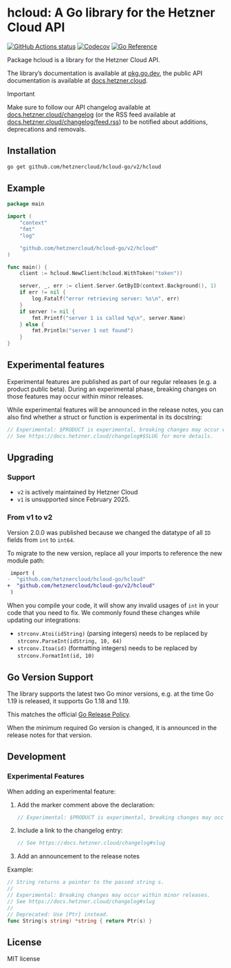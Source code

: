 # hcloud: A Go library for the Hetzner Cloud API

[![GitHub Actions status](https://github.com/hetznercloud/hcloud-go/workflows/Continuous%20Integration/badge.svg)](https://github.com/hetznercloud/hcloud-go/actions)
[![Codecov](https://codecov.io/github/hetznercloud/hcloud-go/graph/badge.svg?token=4IAbGIwNYp)](https://codecov.io/github/hetznercloud/hcloud-go/tree/main)
[![Go Reference](https://pkg.go.dev/badge/github.com/hetznercloud/hcloud-go/v2/hcloud.svg)](https://pkg.go.dev/github.com/hetznercloud/hcloud-go/v2/hcloud)

Package hcloud is a library for the Hetzner Cloud API.

The library’s documentation is available at [pkg.go.dev](https://godoc.org/github.com/hetznercloud/hcloud-go/v2/hcloud),
the public API documentation is available at [docs.hetzner.cloud](https://docs.hetzner.cloud/).

> [!IMPORTANT]
> Make sure to follow our API changelog available at
> [docs.hetzner.cloud/changelog](https://docs.hetzner.cloud/changelog) (or the RSS feed
> available at
> [docs.hetzner.cloud/changelog/feed.rss](https://docs.hetzner.cloud/changelog/feed.rss))
> to be notified about additions, deprecations and removals.

## Installation

```sh
go get github.com/hetznercloud/hcloud-go/v2/hcloud
```

## Example

```go
package main

import (
    "context"
    "fmt"
    "log"

    "github.com/hetznercloud/hcloud-go/v2/hcloud"
)

func main() {
    client := hcloud.NewClient(hcloud.WithToken("token"))

    server, _, err := client.Server.GetByID(context.Background(), 1)
    if err != nil {
        log.Fatalf("error retrieving server: %s\n", err)
    }
    if server != nil {
        fmt.Printf("server 1 is called %q\n", server.Name)
    } else {
        fmt.Println("server 1 not found")
    }
}
```

## Experimental features

Experimental features are published as part of our regular releases (e.g. a product
public beta). During an experimental phase, breaking changes on those features may occur
within minor releases.

While experimental features will be announced in the release notes, you can also find
whether a struct or function is experimental in its docstring:

```go
// Experimental: $PRODUCT is experimental, breaking changes may occur within minor releases.
// See https://docs.hetzner.cloud/changelog#$SLUG for more details.
```

## Upgrading

### Support

- `v2` is actively maintained by Hetzner Cloud
- `v1` is unsupported since February 2025.

### From v1 to v2

Version 2.0.0 was published because we changed the datatype of all `ID` fields from `int` to `int64`.

To migrate to the new version, replace all your imports to reference the new module path:

```diff
 import (
-  "github.com/hetznercloud/hcloud-go/hcloud"
+  "github.com/hetznercloud/hcloud-go/v2/hcloud"
 )
```

When you compile your code, it will show any invalid usages of `int` in your code that you need to fix. We commonly found these changes while updating our integrations:

- `strconv.Atoi(idString)` (parsing integers) needs to be replaced by `strconv.ParseInt(idString, 10, 64)`
- `strconv.Itoa(id)` (formatting integers) needs to be replaced by `strconv.FormatInt(id, 10)`

## Go Version Support

The library supports the latest two Go minor versions, e.g. at the time Go 1.19 is released, it supports Go 1.18 and 1.19.

This matches the official [Go Release Policy](https://go.dev/doc/devel/release#policy).

When the minimum required Go version is changed, it is announced in the release notes for that version.

## Development

### Experimental Features

When adding an experimental feature:

1. Add the marker comment above the declaration:

   ```go
   // Experimental: $PRODUCT is experimental, breaking changes may occur within minor releases.
   ```

2. Include a link to the changelog entry:

   ```go
   // See https://docs.hetzner.cloud/changelog#slug
   ```

3. Add an announcement to the release notes

Example:

```go
// String returns a pointer to the passed string s.
//
// Experimental: Breaking changes may occur within minor releases.
// See https://docs.hetzner.cloud/changelog#slug
//
// Deprecated: Use [Ptr] instead.
func String(s string) *string { return Ptr(s) }
```

## License

MIT license
